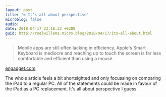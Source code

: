 ```yaml
---
layout: post
title: "∞ It’s all about perspective"
microblog: false
audio: 
date: 2018-04-17 23:18:33 +0200
guid: http://roelwillems.micro.blog/2018/04/17/its-all-about.html
---
```

> Mobile apps are still often lacking in efficiency, Apple's Smart Keyboard is mediocre and reaching up to touch the screen is far less comfortable and efficient than using a mouse. 

[engadget.com](https://www.engadget.com/2018/04/12/ipad-laptop-replacement/)

The whole article feels a bit shortsighted and only focussing on comparing the iPad to a regular PC. All of the statements could be made in favour of the iPad as a PC replacement. It's all about perspective I guess.
